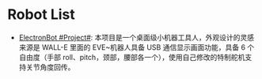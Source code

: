 # Robot List

- [ElectronBot #Project#](https://github.com/peng-zhihui/ElectronBot): 本项目是一个桌面级小机器工具人，外观设计的灵感来源是 WALL-E 里面的 EVE~机器人具备 USB 通信显示画面功能，具备 6 个自由度（手部 roll、pitch，颈部，腰部各一个），使用自己修改的特制舵机支持关节角度回传。
